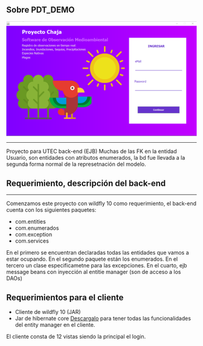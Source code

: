 ## Sobre PDT_DEMO ##

![Vista de login](https://github.com/sebaguadagna/PDT_DEMO/blob/master/forReadme/login.png)

---
Proyecto para UTEC
back-end (EJB) 
Muchas de las FK en la entidad Usuario, son entidades con atributos enumerados, la bd fue llevada a la segunda forma normal de la represetnación del modelo.

## Requerimiento, descripción del back-end ##
---
Comenzamos este proyecto con wildfly 10 como requerimiento, el back-end cuenta con los siguientes paquetes: 

* com.entities
* com.enumerados
* com.exception
* com.services

En el primero se encuentran declaradas todas las entidades que vamos a estar ocupando.
En el segundo paquete están los enumerados. 
En el tercero un clase especificametne para las excepciones. 
En el cuarto, ejb message beans con inyección al entitie manager (son de acceso a los DAOs)
## Requerimientos para el cliente ##
* Cliente de wildfly 10 (JAR)
* Jar de hibernate core [Descargalo](https://drive.google.com/file/d/1VgScJ7MsNEfzXmxWYGRG8cNyatuT-nb-/view?usp=sharing)  para tener todas las funcionalidades del entity manager en el cliente. 

El cliente consta de 12 vistas siendo la principal el login.
